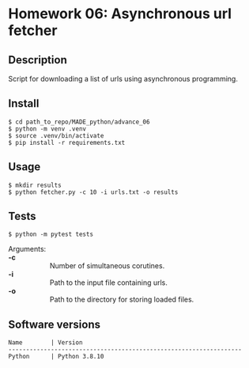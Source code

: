 # Homework 06: Asynchronous url fetcher

## Description

Script for downloading a list of urls 
using asynchronous programming.

## Install
```commandline
$ cd path_to_repo/MADE_python/advance_06
$ python -m venv .venv
$ source .venv/bin/activate
$ pip install -r requirements.txt
```

## Usage

```commandline
$ mkdir results
$ python fetcher.py -c 10 -i urls.txt -o results
```

## Tests

```commandline
$ python -m pytest tests
```

Arguments:  
**-c**  
      Number of simultaneous corutines.  
**-i**  
      Path to the input file containing urls.  
**-o**  
      Path to the directory for storing loaded files.  


## Software versions
```
Name        | Version
------------------------------------------------------------------
Python      | Python 3.8.10 
```
